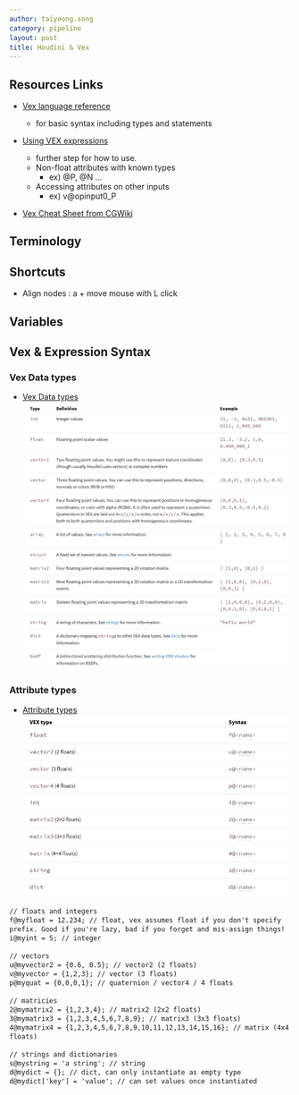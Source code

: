 ```yaml
---
author: taiyeong.song
category: pipeline
layout: post
title: Houdini & Vex
---
```

## Resources Links
- [Vex language reference](https://www.sidefx.com/docs/houdini/vex/lang.html#statements)
    - for basic syntax including types and statements
- [Using VEX expressions](https://www.sidefx.com/docs/houdini/vex/snippets.html)
    - further step for how to use.
    - Non-float attributes with known types
        - ex) @P, @N ...
    - Accessing attributes on other inputs
        - ex) v@opinput0_P

- [Vex Cheat Sheet from CGWiki](https://tokeru.com/cgwiki/VexCheatSheet.html)

## Terminology


## Shortcuts
- Align nodes : a + move mouse with L click

## Variables

## Vex & Expression Syntax

### Vex Data types
- [Vex Data types](https://www.sidefx.com/docs/houdini/vex/lang.html#data-types)
![Vex Data types](../assets/vex_data_type.png)

### Attribute types
- [Attribute types](https://www.sidefx.com/docs/houdini/vex/snippets.html#attributes)
![Attribute types](../assets/vex_attr_type.png)

```
// floats and integers
f@myfloat = 12.234; // float, vex assumes float if you don't specify prefix. Good if you're lazy, bad if you forget and mis-assign things!
i@myint = 5; // integer

// vectors
u@myvector2 = {0.6, 0.5}; // vector2 (2 floats)
v@myvector = {1,2,3}; // vector (3 floats)
p@myquat = {0,0,0,1}; // quaternion / vector4 / 4 floats

// matricies
2@mymatrix2 = {1,2,3,4}; // matrix2 (2x2 floats)
3@mymatrix3 = {1,2,3,4,5,6,7,8,9}; // matrix3 (3x3 floats)
4@mymatrix4 = {1,2,3,4,5,6,7,8,9,10,11,12,13,14,15,16}; // matrix (4x4 floats)

// strings and dictionaries
s@mystring = 'a string'; // string
d@mydict = {}; // dict, can only instantiate as empty type
d@mydict['key'] = 'value'; // can set values once instantiated
```
